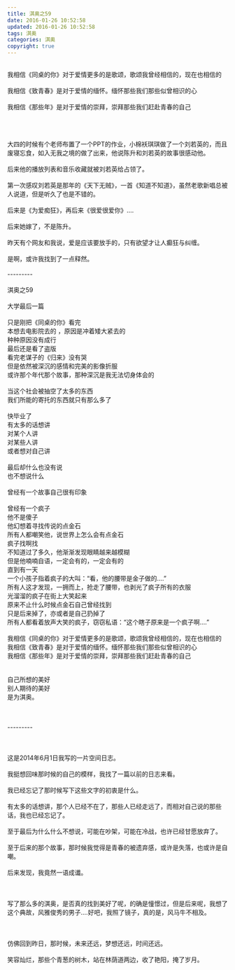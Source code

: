 ```yaml
---
title: 淇奥之59
date: 2016-01-26 10:52:58
updated: 2016-01-26 10:52:58
tags: 淇奥
categories: 淇奥
copyright: true
---
```


</br>我相信《同桌的你》对于爱情更多的是歌颂，歌颂我曾经相信的，现在也相信的</br></br>我相信《致青春》是对于爱情的缅怀。缅怀那些我们那些似曾相识的心</br></br>
我相信《那些年》是对于爱情的崇拜，崇拜那些我们赶赴青春的自己 </br></br></br></br>
<!-- more -->

大四的时候有个老师布置了一个PPT的作业，小棉袄琪琪做了一个刘若英的，而且废寝忘食，如入无我之境的做了出来，他说陈升和刘若英的故事很感动他。</br></br>后来他的播放列表和音乐收藏就被刘若英给占领了。</br></br>
第一次感叹刘若英是那年的《天下无贼》，一首《知道不知道》，虽然老歌新唱总被人说道，但是听久了也是不错的。</br></br>后来是《为爱痴狂》，再后来《很爱很爱你》….</br></br>
后来她嫁了，不是陈升。</br></br>昨天有个网友和我说，爱是应该要放手的，只有欲望才让人癫狂与纠缠。</br></br>是啊，或许我找到了一点释然。</br></br>---------</br></br>淇奥之59</br></br>大学最后一篇</br></br>
只是刚把《同桌的你》看完</br>本想去电影院去的 ，原因是冲着矮大紧去的</br>种种原因没有成行</br>最后还是看了盗版</br>看完老谋子的《归来》没有哭</br>但是依然被深沉的感情和完美的影像折服</br>或许那个年代那个故事，那种深沉是我无法切身体会的</br></br>当这个社会被抽空了太多的东西</br>我们所能的寄托的东西就只有那么多了</br></br>快毕业了</br>有太多的话想讲</br>对某个人讲</br>对某些人讲</br>或者想对自己讲</br></br>最后却什么也没有说</br>也不想说什么</br></br>曾经有一个故事自己很有印象</br></br>曾经有一个疯子</br>他不是傻子</br>他幻想着寻找传说的点金石</br>所有人都嘲笑他，说世界上怎么会有点金石</br>疯子找啊找</br>不知道过了多久，他渐渐发现眼睛越来越模糊</br>但是他喃喃自语，一定会有的，一定会有的</br>直到有一天</br>一个小孩子指着疯子的大叫：“看，他的腰带是金子做的....”</br>所有人这才发现，一拥而上，抢走了腰带，也剥光了疯子所有的衣服</br>光溜溜的疯子在街上大笑起来</br>原来不止什么时候点金石自己曾经找到</br>只是后来掉了，亦或者是自己扔掉了</br>所有人都看着放声大笑的疯子，窃窃私语：“这个瞎子原来是一个疯子啊....”</br></br>我相信《同桌的你》对于爱情更多的是歌颂，歌颂我曾经相信的，现在也相信的</br>我相信《致青春》是对于爱情的缅怀。缅怀那些我们那些似曾相识的心</br>我相信《那些年》是对于爱情的崇拜，崇拜那些我们赶赴青春的自己</br></br></br>自己所想的美好</br>别人期待的美好</br>是为淇奥。</br></br></br></br>---------</br></br></br></br>这是2014年6月1日我写的一片空间日志。</br></br>我挺想回味那时候的自己的模样，我找了一篇以前的日志来看。</br></br>我已经忘记了那时候写下这些文字的初衷是什么。</br></br>有太多的话想讲，那个人已经不在了，那些人已经走远了，而相对自己说的那些话，我也已经忘记了。</br></br>至于最后为什么什么不想说，可能在吵架，可能在冷战，也许已经甘愿放弃了。</br></br>至于后来的那个故事，那时候我觉得是青春的被遗弃感，或许是失落，也或许是自嘲。</br></br>后来发现，我竟然一语成谶。</br></br></br></br>写了那么多的淇奥，是否真的找到美好了呢，的确是憧憬过，但是后来呢，我想了这个典故，风雅俊秀的男子….好吧，我照了镜子，真的是，风马牛不相及。</br></br></br></br>仿佛回到昨日，那时候，未来还远，梦想还远，时间还远。</br></br>笑容灿烂，那些个青葱的树木，站在林荫道两边，收了艳阳，掩了岁月。
